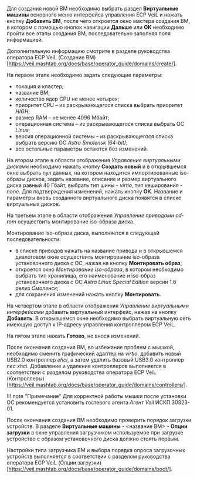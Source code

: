 Для создания новой ВМ необходимо выбрать раздел **Виртуальные машины** основного меню интерфейса 
управления ECP VeiL и нажать кнопку **Добавить ВМ**, после чего откроется окно мастера создания ВМ, 
в котором с помощью кнопок навигации **Дальше** или **ОК** необходимо пройти все этапы 
создания ВМ, последовательно заполняя поля информацией.

Дополнительную информацию смотрите в разделе руководства оператора ECP VeiL 
(Создание ВМ)[https://veil.mashtab.org/docs/base/operator_guide/domains/create/].

На первом этапе необходимо задать следующие параметры:

   - локация и кластер;
   - название ВМ;
   - количество ядер CPU не менее четырех;
   - приоритет CPU – из раскрывающегося списка выбрать приоритет *HIGH*;
   - размер RAM – не менее 4096 Мбайт;
   - операционная система – из раскрывающегося списка выбрать ОС *Linux*;
   - версия операционной системы – из раскрывающегося списка выбрать версию ОС *Astra Smolensk (64-bit)*;
   - все остальные параметры остаются без изменений.

На втором этапе в области отображения *Управление виртуальными дисками* необходимо нажать 
кнопку **Создать новый** и в открывшемся окне выбрать пул данных, на котором находится 
импортированные iso-образы дисков, задать название, описание и размер виртуального 
диска равный 40 Гбайт, выбрать тип шины - *virtio*, тип кеширования - *none*. Для подтверждения 
изменений, нажать кнопку **ОК**. Название и параметры вновь созданного виртуального диска 
появятся в списке виртуальных дисков. 

На третьем этапе в области отображения *Управление приводами cd-rom* осуществить 
монтирование iso-образа диска.

Монтирование iso-образа диска, выполняется в следующей последовательности:

   - в списке приводов нажать на название привода и в открывшемся диалоговом окне осуществить 
     монтирование iso-образа установочного диска с ОС, нажав на кнопку **Монтировать образ**;
   - откроется окно *Монтирование iso-образа*, в котором необходимо выбрать тип хранилища, его наименование 
     и iso-образ установочного диска c ОС *Astra Linux Special Edition* версии 1.6 релиз *Смоленск*;
   - для сохранения изменений нажать кнопку **Монтировать**.

На четвертом этапе в области отображения *Управление виртуальными интерфейсами* добавить 
виртуальный интерфейс, нажав на кнопку **Добавить**. В открывшемся окне необходимо выбрать 
виртуальную сеть имеющую доступ к IP-адресу управления контроллером ECP VeiL.

На пятом этапе нажать **Готово**, не внося изменений.

После окончания создания ВМ, во избежание проблем с мышкой, необходимо сменить графический 
адаптер на *virtio*, добавить новый USB2.0 контроллер *ehci*, а затем удалить базовый USB3.0 контроллер *nec xhci*. 
Добавление и удаление контроллеров выполняется в соответствии с разделом руководства оператора ECP VeiL 
(Контроллеры)[https://veil.mashtab.org/docs/base/operator_guide/domains/controllers/].

!!! note "Примечание" 
    Для корректной работы мышки после установки ОС рекомендуется установить гостевого 
    агента *Агент Veil* ИСКП.30323-01.

После окончания создания ВМ необходимо проверить порядок загрузки устройств. 
В разделе **Виртуальные машины** - <название ВМ> - **Опции загрузки** в окне управления 
загрузчиком используемое при загрузке устройство с образом установочного диска должно стоять первым.

Настройки типа загрузчика ВМ и выбора порядка опроса загрузочных устройств выполняется 
в соответствии с разделом руководства оператора ECP VeiL (Опции загрузки)
[https://veil.mashtab.org/docs/base/operator_guide/domains/boot/].